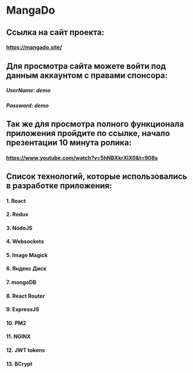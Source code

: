 # MangaDo

## Ссылка на сайт проекта: 
#### https://mangado.site/

## Для просмотра сайта можете войти под данным аккаунтом с правами спонсора: 
##### UserName: demo <br/>
##### Password: demo

## Так же для просмотра полного функционала приложения пройдите по ссылке, начало презентации 10 минута ролика: 
#### https://www.youtube.com/watch?v=5hNBXkrXIX0&t=908s

## Список технологий, которые использовались в разработке приложения: 
#### 1. React
#### 2. Redux
#### 3. NodeJS
#### 4. Websockets
#### 5. Image Magick
#### 6. Яндекс Диск
#### 7. mongoDB
#### 8. React Router
#### 9. ExpressJS
#### 10. PM2
#### 11. NGINX
#### 12. JWT tokens
#### 13. BCrypt
